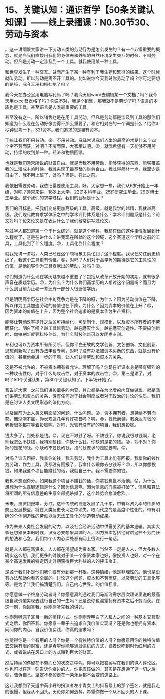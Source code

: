 # 15、关键认知：通识哲学【50条关键认知课】——线上录播课：N0.30节30、劳动与资本

。这一讲啊跟大家讲一下劳动人类的劳动行为是怎么发生的？有一个非常重要的概念，就是当我们直接用我们的身体去和外部的自然环境发生交互的时候，不叫劳动。但凡是劳动一定涉及到一个工具。就我使用某一种工具。

和世界发生了一种交互。进而产生了某一种有利于我生存和繁衍的结果。这个时候就叫劳动。所以劳动是离不开工具的。比如说你今天我说你劳动了吗？你可定要想的是哦，我今天用扫把扫地了吗？

我今天在办公室用电脑写代码了吗？我今天用word去编辑某一个文档了吗？我今天用excel做表格了吗？你说不对，我是个销售，那我就不是劳动了吗？语言的本质也是工具。甚至语言是人类最重要的工具。

甚至没有之一。所以销售也是在用工具劳动。但凡是劳动都是涉及到工具的那你们知道为什么现在劳动好像变得不那么重要了，和它相对应的一个词是什么？给你3秒钟思考一下，321资本。我们追求的是拥有资本。

干嘛让我们不用劳动。😡，不用劳动。我经常说我们人生的最高追求是什么？四个字不劳而获，对吧？不劳而获，大家承认吧。😡，就我希望有一天能够不用劳动，持续的收到某一种。经济和物质回馈。

也就是我们通常所说的财富自由。就是当我不用劳动，能够获得的东西，能够覆盖我的生活成本的时候，我就实现了最基础的财务自由。我过得简朴一点，我至少是自由了，我不用上班了，对吗？但是。在此之前。

我依旧需要劳动，我依旧需要使用工具。好，大家想一想，我们从6岁开始上一年级，对吧？通常来讲，18岁上大学，22岁本科毕业。25岁研究生毕业。29岁博士生毕业。整个我们的求学过程。我们的目标是什么？

我们的目标是。把我们变成更加高级的工具。高级。就是我学的越精，我就越高级。我们现代教育求学体系之中的学术评判体系是什么？学术评判题系是什么？论文对吗？论文论文是在表达什么？我们经常讲写过论文。

写过学人都知道第一个干什么综述，就是这个学科，我现在做的这件事情发展到什么程度了，这是在讲什么？讲我现在所处的这个领域，这个赛道这个学科之前的工具，工具化到了什么程度。😡，工具化到什么程度？

就我先讲一讲哈，人类已经在这个领域被工具化到了这个程度。我现在又往前更精细了，我这个工具更有价值。😡，对吗？人们对于高学历的期待是它的工具性的价值，是他能够作为工具贡献出的劳动，对吗？😡。

你们知道为什么现在学历越来越不重要了？包括从改革开放开始的初期，就有很多声音在质疑学历。😡，为什么？为什么你们高学历的人想过这个问题吗？而且为什么到目前为止老一辈还有一部分人很迷信学历。

但是明明高学历在社会中的竞争力是在下降的呀，为什么？因为劳动价值在下降，所以作为工具加速劳动的价值也在下降，为什么？因为资本的价值在上升？😡，因为资本的价值在上升，因为整个社会追求的是资本作为生产资料。

能够让劳动效率提升之后的可持续化、可复制化、规模化，以及资本所有者的不劳而获化。明白了吗？越工具越劳动，越在磨灭什么，越在磨灭创造性。不要搞创新哈，你搞创新就要科技创新。为什么科技创新可以发明成专利。

专利也可以为资本所有所买断。但你平白无故的文学创新、文艺创新、文化创新、思想创新呢？没有办法申请专利，对吗？没有办法被资本买断的东西，就是没有价值的，甚至他会进一步的干嘛，让人们认清劳动和资本的关系。

这是不被允许的，不被资本拥有者允许。理解了吗？你现在听课本身是带有强烈的一种攻击性的，对于什么的攻击性，对于资本的攻击性。😡，第三是讲了，对吗？50个关键认知，第30个关键认知了。下半场开始了。

我告诉大家，之前我们讲的很多的内容，其实都是在为之后的内容做铺垫。就是我们讲劳动和资本的关系，没有任何对于社会制度或者对于政治的讨论的性质。我们是在讨论人类文明形态的演化方向。

以及目前为止人类文明面临的问题，什么问题。😡，资本拥有者。想持续不劳而获。而渐渐不能，你发现这几年有好项目吗？啊。😡，我做商铺，我身边有钱的老板很多都在等着投钱呢，对吧，光管有没有好的项目，我们想投钱。

钱太多了，到处都是钱。😊，现在不缺钱了呀。不缺钱了。你说我很缺钱啊，老师我怎么不缺钱，我特别缺钱，你缺什么钱，你缺的是花的钱。😡，对不对？你缺的是花的钱，你缺的不是投的钱，投的钱要求的是回报啊。😡。

对吗？谁去回报，我拿你的钱，我去劳动，我作为工具才能有回报。我拿你的钱作为劳动，作为工具，我都没有回报了，我拿什么跟你去分钱呀？😡，所以你想投钱，如果我这个项目能赚钱的话，我就自己干。我不需要你的钱。

我也不想跟你分。如果我这个项目不赚钱的话，你拿钱也盘不活他。😡，为什么想想为什么底层逻辑是什么？因为信息啊。因为信息的门槛被打破了，信息和算法将所谓的所有信息差的生意全部扼杀掉了，这个趋势会愈演愈烈。

未来。投资回报率、分红，这种传统的高速发展了几十年，带有以资为本的性质的商业发展模型，将在人类历史长河之中消失。取而代之的是高度个性化的。带有明确的个体创造性的劳动以及无法工具化的创造劳动成果。

作为未来人类社会发展的动力，以及社会经济活动中供需关系的基本逻辑。其实大家在想象资本的时候，没有必要想象具体的人，因为资本包括他背后这种不劳而获的想法和心念。我们每个人内心深处都有网上很流行一句话。

就是人人都在骂资本，人人都在渴望成为资本家。当然不一定是人人，但大多数人确实这么想。我们更多的时候对于某一个像资本家也好，像投资人也好，对一个在某个高速发展的特定历史时期获得巨大利益的人的抨击攻击。

是源于我们不是他们我们没有分到那一杯根。这种情绪，他是非理性的。他也是没有办法帮助你看齐全局的。讨论这个问题，资本和不劳而获，以及劳动的工具化等等。是为了让我们搞清楚我们。自己内心世界。的价值标准。

你愿意做一个终身劳动者吗？你愿意真的通过我们马斯洛需求层次理论里说的最高级自我价值实现去践行自己的一生吗？还是说你也渴望拥有资本之后不劳而获。在这一刻，你回答我，你刚刚听完我的讲述。

你刚刚听完了耳目一新的阐释方式。你刚刚弄明白了人和人之间的一种基本交互形式之后，你回答我。你愿意一辈子去追求自我价值实现吗？还是你也想拥有资本。问问你的内心，自我价值实践，你真的追求吗？

你觉得你是一个有用的人吗？你是一个有独特价值的人吗？你愿意用你的独特价值去交换有限的财富，还是希望你能够通过偷机的方式，或者说吃到时代红利的方式，或者说站在风口上的方式赚到巨大的财富。

然后持续的停留在不劳而获的状态之中呢。你可以把答案写在我们的课人评论区，你也可以在这一刻告诉你身边的人，你更应该做的，其实是在想通了这一切之后。😊，告诉自己。坚定不移的走在一条永远都不会变的道路上。

这让我想到了天道中芮小丹的扮演者左小青女士的抖音号上的那个签名，就是我走的很慢，但我从不回头。无论你如何选择，希望你做一个从不回头的人下课。

